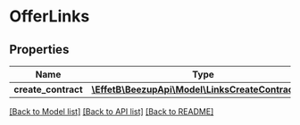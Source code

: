 # OfferLinks

## Properties
Name | Type | Description | Notes
------------ | ------------- | ------------- | -------------
**create_contract** | [**\EffetB\BeezupApi\Model\LinksCreateContractLink**](LinksCreateContractLink.md) |  | [optional] 

[[Back to Model list]](../README.md#documentation-for-models) [[Back to API list]](../README.md#documentation-for-api-endpoints) [[Back to README]](../README.md)


